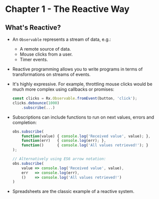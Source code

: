 # Chapter 1 - The Reactive Way

## What's Reactive?

- An `Observable` represents a stream of data, e.g.:
    - A remote source of data.
    - Mouse clicks from a user.
    - Timer events.

- Reactive programming allows you to write programs in terms of transformations on streams of events.

- It's highly expressive.  For example, throttling mouse clicks would be much more complex using callbacks or promises:

    ```javascript
    const clicks = Rx.Observable.fromEvent(button, 'click');
    clicks.debounce(1000)
        .subscribe(...)
    ```

- Subscriptions can include functions to run on next values, errors and completion:

    ```javascript
    obs.subscribe(
        function(value) { console.log('Received value', value); },
        function(err)   { console.log(err); },
        function()      { console.log('All values retrieved!'); }
    );

    // Alternatively using ES6 arrow notation:
    obs.subscribe(
        value => console.log('Received value', value),
        err   => console.log(err),
        ()    => console.log('All values retrieved!')
    )
    ```

- Spreadsheets are the classic example of a reactive system.

